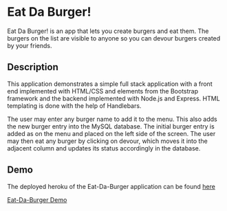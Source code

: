 # Eat Da Burger!
Eat Da Burger! is an app that lets you create burgers and eat them. The burgers on the list are visible to anyone so you can devour burgers created by your friends.

## Description

This application demonstrates a simple full stack application with a front end implemented with HTML/CSS and elements from the Bootstrap framework and the backend implemented with Node.js and Express. HTML templating is done with the help of Handlebars.

The user may enter any burger name to add it to the menu. This also adds the new burger entry into the MySQL database. The initial burger entry is added as on the menu and placed on the left side of the screen. The user may then eat any burger by clicking on devour, which moves it into the adjacent column and updates its status accordingly in the database.

## Demo

The deployed heroku of the Eat-Da-Burger application can be found [here](https://tranquil-fjord-51508.herokuapp.com/)

[Eat-Da-Burger Demo](https://www.youtube.com/watch?v=XHxB_Se_HBQ)